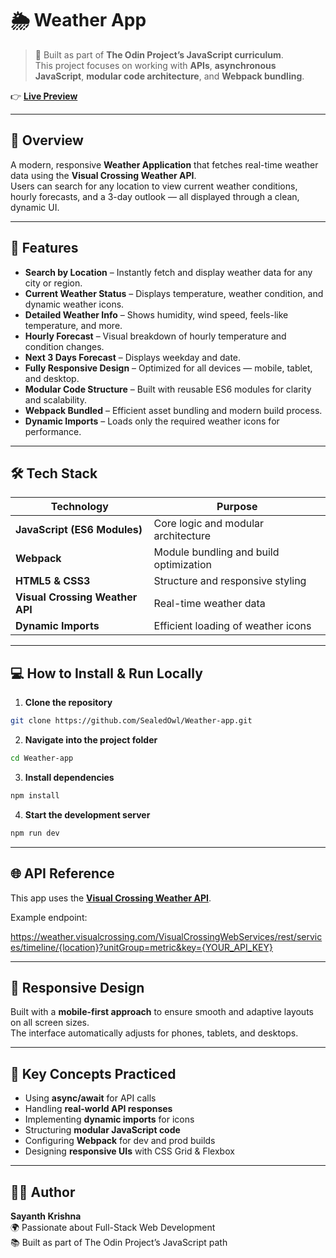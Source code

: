 # 🌦️ Weather App

> 🧠 Built as part of **The Odin Project’s JavaScript curriculum**.  
> This project focuses on working with **APIs**, **asynchronous JavaScript**, **modular code architecture**, and **Webpack bundling**.

👉 **[Live Preview](https://sealedowl.github.io/Weather-app/)**

---

## 📖 Overview

A modern, responsive **Weather Application** that fetches real-time weather data using the **Visual Crossing Weather API**.  
Users can search for any location to view current weather conditions, hourly forecasts, and a 3-day outlook — all displayed through a clean, dynamic UI.

---

## 🚀 Features

- **Search by Location** – Instantly fetch and display weather data for any city or region.
- **Current Weather Status** – Displays temperature, weather condition, and dynamic weather icons.
- **Detailed Weather Info** – Shows humidity, wind speed, feels-like temperature, and more.
- **Hourly Forecast** – Visual breakdown of hourly temperature and condition changes.
- **Next 3 Days Forecast** – Displays weekday and date.
- **Fully Responsive Design** – Optimized for all devices — mobile, tablet, and desktop.
- **Modular Code Structure** – Built with reusable ES6 modules for clarity and scalability.
- **Webpack Bundled** – Efficient asset bundling and modern build process.
- **Dynamic Imports** – Loads only the required weather icons for performance.

---

## 🛠️ Tech Stack

| Technology                      | Purpose                                |
| ------------------------------- | -------------------------------------- |
| **JavaScript (ES6 Modules)**    | Core logic and modular architecture    |
| **Webpack**                     | Module bundling and build optimization |
| **HTML5 & CSS3**                | Structure and responsive styling       |
| **Visual Crossing Weather API** | Real-time weather data                 |
| **Dynamic Imports**             | Efficient loading of weather icons     |

---

## 💻 How to Install & Run Locally

1. **Clone the repository**

```bash
git clone https://github.com/SealedOwl/Weather-app.git

```

2. **Navigate into the project folder**

```bash
cd Weather-app

```

3. **Install dependencies**

```bash
npm install

```

4. **Start the development server**

```bash
npm run dev

```

---

## 🌐 API Reference

This app uses the [**Visual Crossing Weather API**](https://www.visualcrossing.com/weather-api).

Example endpoint:

https://weather.visualcrossing.com/VisualCrossingWebServices/rest/services/timeline/{location}?unitGroup=metric&key={YOUR_API_KEY}

---

## 📱 Responsive Design

Built with a **mobile-first approach** to ensure smooth and adaptive layouts on all screen sizes.  
The interface automatically adjusts for phones, tablets, and desktops.

---

## 🧠 Key Concepts Practiced

- Using **async/await** for API calls
- Handling **real-world API responses**
- Implementing **dynamic imports** for icons
- Structuring **modular JavaScript code**
- Configuring **Webpack** for dev and prod builds
- Designing **responsive UIs** with CSS Grid & Flexbox

---

## 🧑‍💻 Author

**Sayanth Krishna**  
🌍 Passionate about Full-Stack Web Development  
📚 Built as part of The Odin Project’s JavaScript path
